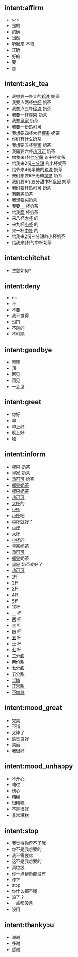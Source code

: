 ## intent:affirm
- yes
- 是的
- 的确
- 当然
- 听起来 不错
- 正确
- 好的
- 要
- 加

## intent:ask_tea
- 我想要一杯大的[珍珠](name) 奶茶
- 我要点两杯[中杯](size) 奶茶
- 我要点三杯[珍珠](name) 奶茶
- 我要一杯[椰果](name) 奶茶
- 我要[皇家](name) 奶茶
- 我要一份[热可可](name)
- 我想要四杯大杯[椰果](name) 奶茶
- 你们有什么奶茶
- 我想要五杯[皇家](name) 奶茶
- 我需要六杯[热可可](name) 奶茶
- 给我来1杯[七分甜](sweetness) 的中杯奶茶
- 给我来2份[三分甜](sweetness) 的小杯奶茶
- 给爷来4份半糖的[珍珠](name) 奶茶
- 我们想要5杯无糖[椰果](name) 奶茶
- 我们要6个五分甜中杯[皇家](name) 奶茶
- 我们要杯[热可可](name) 奶茶
- 我要买奶茶
- 我想要买奶茶
- 我要[一](number:1) 杯奶茶
- 给我[两](number:2) 杯奶茶
- 来八杯[大杯](size) 的
- 来九杯[小杯](size) 的
- 来一杯[中杯](size) 的
- 给我来[2](number)份三分甜的小杯奶茶
- 给我来[1](number)杯的中杯奶茶

## intent:chitchat
- 生意如何?

## intent:deny
- no
- 不
- 不要
- 我不觉得
- 没门
- 不是的
- 不可能

## intent:goodbye
- 拜拜
- 拜
- 回见
- 再见
- 一会见

## intent:greet
- 你好
- 早
- 早上好
- 晚上好
- 嗨

## intent:inform
- [椰果](name) 奶茶
- [皇家](name) 奶茶
- [热可可](name) 奶茶
- [椰果奶茶](name)
- [椰果奶茶](name)
- [热可可](name) 
- [大杯](size)的
- [小杯](size)
- [小杯](size)吧
- [中杯](size)就好了
- [中杯](size)
- [大杯](size)
- [小杯](size)的
- [皇家](name)奶茶
- [热可可](name)
- [椰果](name)奶茶
- [皇家](name) 奶茶就好了
- [热可可](name)
- [1](number)杯
- [2](number)杯
- [3](number)杯
- [4](number)杯
- [5](number)杯
- [10](number)杯
- [一](number:1) 杯
- [两](number:2) 杯
- [三](number:3) 杯
- [四](number:4) 杯
- [五](number:5) 杯
- [十](number) 杯
- [七](number) 杯
- [三分甜](sweetness)
- [两份甜](sweetness)
- [七分甜](sweetness)
- [五分甜](sweetness)
- [半糖](sweetness)
- [正常甜](sweetness)
- [不加糖](sweetness)


## intent:mood_great
- 完美
- 不错
- 太棒了
- 感觉良好
- 美丽
- 我很好

## intent:mood_unhappy
- 不开心
- 难过
- 伤心
- 糟糕
- 很糟糕
- 不是很好
- 非常糟糕

## intent:stop
- 我觉得你帮不了我
- 你不是我想要的
- 我不需要你
- 这不是我想要的
- 真垃圾
- 你一点帮助都没有
- 停下
- stop
- 你什么都不懂
- 没了？
- 一点都没用
- 没用

## intent:thankyou
- 谢谢
- 多谢
- 感谢
